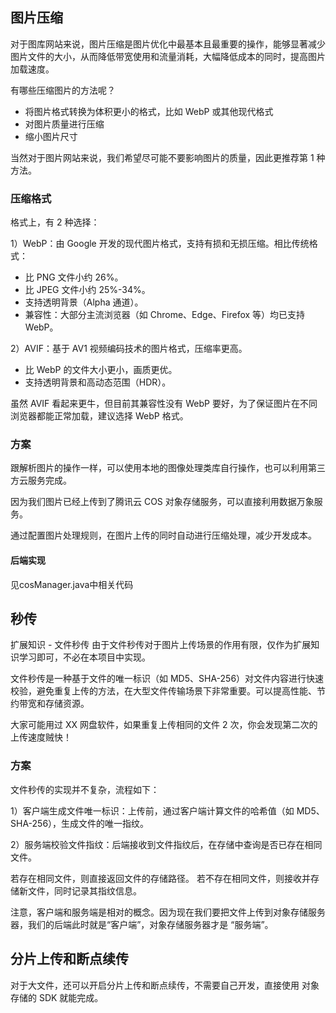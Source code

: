## 图片压缩

对于图库网站来说，图片压缩是图片优化中最基本且最重要的操作，能够显著减少图片文件的大小，从而降低带宽使用和流量消耗，大幅降低成本的同时，提高图片加载速度。

有哪些压缩图片的方法呢？

- 将图片格式转换为体积更小的格式，比如 WebP 或其他现代格式 
- 对图片质量进行压缩 
- 缩小图片尺寸


当然对于图片网站来说，我们希望尽可能不要影响图片的质量，因此更推荐第 1 种方法。

### 压缩格式

格式上，有 2 种选择：

1）WebP：由 Google 开发的现代图片格式，支持有损和无损压缩。相比传统格式：

- 比 PNG 文件小约 26%。 
- 比 JPEG 文件小约 25%-34%。 
- 支持透明背景（Alpha 通道）。 
- 兼容性：大部分主流浏览器（如 Chrome、Edge、Firefox 等）均已支持 WebP。

2）AVIF：基于 AV1 视频编码技术的图片格式，压缩率更高。
- 比 WebP 的文件大小更小，画质更优。
- 支持透明背景和高动态范围（HDR）。

虽然 AVIF 看起来更牛，但目前其兼容性没有 WebP 要好，为了保证图片在不同浏览器都能正常加载，建议选择 WebP 格式。

### 方案

跟解析图片的操作一样，可以使用本地的图像处理类库自行操作，也可以利用第三方云服务完成。

因为我们图片已经上传到了腾讯云 COS 对象存储服务，可以直接利用数据万象服务。

通过配置图片处理规则，在图片上传的同时自动进行压缩处理，减少开发成本。

#### 后端实现

见cosManager.java中相关代码

## 秒传

扩展知识 - 文件秒传
由于文件秒传对于图片上传场景的作用有限，仅作为扩展知识学习即可，不必在本项目中实现。

文件秒传是一种基于文件的唯一标识（如 MD5、SHA-256）对文件内容进行快速校验，避免重复上传的方法，在大型文件传输场景下非常重要。可以提高性能、节约带宽和存储资源。

大家可能用过 XX 网盘软件，如果重复上传相同的文件 2 次，你会发现第二次的上传速度贼快！

### 方案
文件秒传的实现并不复杂，流程如下：

1）客户端生成文件唯一标识：上传前，通过客户端计算文件的哈希值（如 MD5、SHA-256），生成文件的唯一指纹。

2）服务端校验文件指纹：后端接收到文件指纹后，在存储中查询是否已存在相同文件。

若存在相同文件，则直接返回文件的存储路径。
若不存在相同文件，则接收并存储新文件，同时记录其指纹信息。

注意，客户端和服务端是相对的概念。因为现在我们要把文件上传到对象存储服务器，我们的后端此时就是“客户端”，对象存储服务器才是 “服务端”。


## 分片上传和断点续传

对于大文件，还可以开启分片上传和断点续传，不需要自己开发，直接使用 对象存储的 SDK 就能完成。